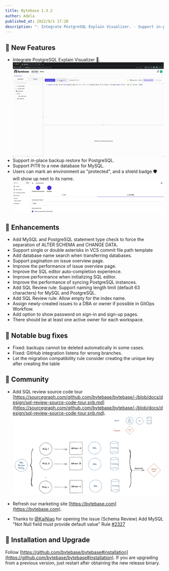 ```yaml
---
title: Bytebase 1.3.2
author: Adela
published_at: 2022/9/1 17:20
description: "- Integrate PostgreSQL Explain Visualizer. - Support in-place backup restore for PostgreSQL. - Support PITR to a new database for MySQL. - Users can mark an environment as protected, and a shield badge will show up next to its name."
---
```


## 🚀 New Features

- Integrate PostgreSQL Explain Visualizer 👀.
![pg-explain-visualizer](/static/changelog/1.3.2/pg-explain-visualizer.gif)
- Support in-place backup restore for PostgreSQL.
- Support PITR to a new database for MySQL.
- Users can mark an environment as "protected", and a shield badge 🛡️ will show up next to its name.
![environment-protected](/static/changelog/1.3.2/environment-protected.webp)

## 🎄 Enhancements

- Add MySQL and PostgreSQL statement type check to force the separation of ALTER SCHEMA and CHANGE DATA.
- Support single or double asterisks in VCS commit file path template
- Add database name search when transferring databases. 
- Support pagination on issue overview page.
- Improve the performance of issue overview page.
- Improve the SQL editor auto-completion experience.
- Improve performance when initializing SQL editor.
- Improve the performance of syncing PostgreSQL instances.
- Add SQL Review rule: Support naming length limit (default 63 characters) for MySQL and PostgreSQL.
- Add SQL Review rule: Allow empty for the index name.
- Assign newly-created issues to a DBA or owner if possible in GitOps Workflow.
- Add option to show password on sign-in and sign-up pages. 
- There should be at least one active owner for each workspace. 

## 🐞 Notable bug fixes

- Fixed: backups cannot be deleted automatically in some cases.
- Fixed: GitHub integration listens for wrong branches.
- Let the migration compatibility rule consider creating the unique key after creating the table
 
## 🎠 Community

- Add SQL review source code tour [https://sourcegraph.com/github.com/bytebase/bytebase/-/blob/docs/design/sql-review-source-code-tour.snb.md](https://sourcegraph.com/github.com/bytebase/bytebase/-/blob/docs/design/sql-review-source-code-tour.snb.md).
![sql-review-tour](/static/changelog/1.3.2/sql-review-tour.webp)
  
- Refresh our marketing site [https://bytebase.com](https://bytebase.com).
- Thanks to [@KaiNiao](https://github.com/KaiNiao) for opening the issue (Schema Review) Add MySQL "Not Null field must provide default value" Rule [#2327](https://github.com/bytebase/bytebase/issues/2327)

## 📕 Installation and Upgrade

Follow [https://github.com/bytebase/bytebase#installation](https://github.com/bytebase/bytebase#installation). If you are upgrading from a previous version, just restart after obtaining the new release binary.